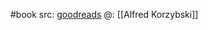 #book 
src: [goodreads](https://www.goodreads.com/book/show/109774.Science_and_Sanity?from_search=true&from_srp=true&qid=HI6uNrD5CD&rank=1) 
@: [[Alfred Korzybski]] 

